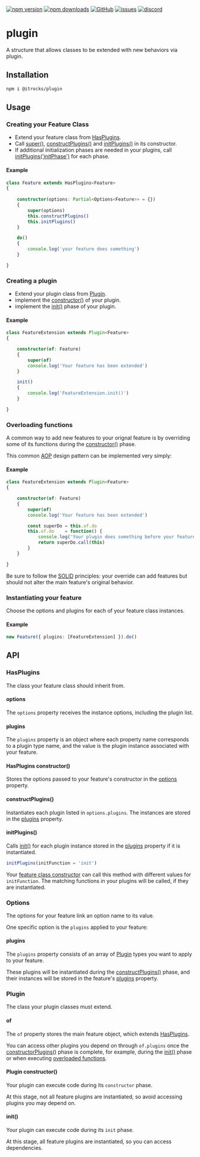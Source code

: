 [![npm version](https://img.shields.io/npm/v/@itrocks/plugin?logo=npm)](https://www.npmjs.org/package/@itrocks/plugin)
[![npm downloads](https://img.shields.io/npm/dm/@itrocks/plugin)](https://www.npmjs.org/package/@itrocks/plugin)
[![GitHub](https://img.shields.io/github/last-commit/itrocks-ts/plugin?color=2dba4e&label=commit&logo=github)](https://github.com/itrocks-ts/plugin)
[![issues](https://img.shields.io/github/issues/itrocks-ts/plugin)](https://github.com/itrocks-ts/plugin/issues)
[![discord](https://img.shields.io/discord/1314141024020467782?color=7289da&label=discord&logo=discord&logoColor=white)](https://discord.gg/WFPJjmUx)

# plugin

A structure that allows classes to be extended with new behaviors via plugin.

## Installation

```bash
npm i @itrocks/plugin
```

## Usage

### Creating your Feature Class

- Extend your feature class from [HasPlugins](#HasPlugins).
- Call [super()](#HasPlugins-constructor), [constructPlugins()](#constructPlugins) and [initPlugins()](#initPlugins)
  in its constructor.
- If additional initialization phases are needed in your plugins,
  call [initPlugins('initPhase')](#initPlugins) for each phase.

#### Example

```ts
class Feature extends HasPlugins<Feature>
{
	
	constructor(options: Partial<Options<Feature>> = {})
	{
		super(options)
		this.constructPlugins()
		this.initPlugins()
	}

	do()
	{
		console.log('your feature does something')
	}

}
```

### Creating a plugin

- Extend your plugin class from [Plugin](#Plugin).
- implement the [constructor()](#Plugin-constructor) of your plugin.
- implement the [init()](#init) phase of your plugin.

#### Example

```ts
class FeatureExtension extends Plugin<Feature>
{

	constructor(of: Feature)
	{
		super(of)
		console.log('Your feature has been extended')
	}

	init()
	{
		console.log('FeatureExtension.init()')
	}

}
```

### Overloading functions

A common way to add new features to your orignal feature is by overriding some of its functions
during the [constructor()](#Plugin-constructor) phase.

This common [AOP](https://en.wikipedia.org/wiki/Aspect-oriented_programming)
design pattern can be implemented very simply:

#### Example

```ts
class FeatureExtension extends Plugin<Feature>
{

	constructor(of: Feature)
	{
		super(of)
		console.log('Your feature has been extended')

		const superDo = this.of.do
		this.of.do    = function() {
			console.log('Your plugin does something before your feature does')
			return superDo.call(this)
		}
	}

}
```

Be sure to follow the [SOLID](https://en.wikipedia.org/wiki/SOLID) principles:
your override can add features but should not alter the main feature's original behavior.

### Instantiating your feature

Choose the options and plugins for each of your feature class instances.

#### Example

```ts
new Feature({ plugins: [FeatureExtension] }).do()
```

## API

### HasPlugins

The class your feature class should inherit from.

#### options

The `options` property receives the instance options, including the plugin list.

#### plugins

The `plugins` property is an object where each property name corresponds to a plugin type name,
and the value is the plugin instance associated with your feature.

#### HasPlugins constructor()

Stores the options passed to your feature's constructor in the [options](#options) property. 

#### constructPlugins()

Instantiates each plugin listed in `options.plugins`. The instances are stored in the [plugins](#plugins) property.

#### initPlugins()

Calls [init()](#init) for each plugin instance stored in the [plugins](#plugins) property
if it is instantiated.

```ts
initPlugins(initFunction = 'init')
```

Your [feature class constructor](#creating-your-feature-class)
can call this method with different values for `initFunction`.
The matching functions in your plugins will be called, if they are instantiated.

### Options

The options for your feature link an option name to its value.

One specific option is the `plugins` applied to your feature:

#### plugins

The `plugins` property consists of an array of [Plugin](#plugin) types you want to apply to your feature.

These plugins will be instantiated during the [constructPlugins()](#constructPlugins) phase,
and their instances will be stored in the feature's [plugins](#plugins) property.

### Plugin

The class your plugin classes must extend.

#### of

The `of` property stores the main feature object, which extends [HasPlugins](#HasPlugins).

You can access other plugins you depend on through `of.plugins`
once the [constructorPlugins()](#constructPlugins) phase is complete,
for example, during the [init()](#init) phase or when executing [overloaded functions](#Overloading-functions).

#### Plugin constructor()

Your plugin can execute code during its `constructor` phase.

At this stage, not all feature plugins are instantiated, so avoid accessing plugins you may depend on.

#### init()

Your plugin can execute code during its `init` phase.

At this stage, all feature plugins are instantiated, so you can access dependencies.
